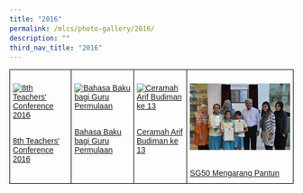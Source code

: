 ```yaml
---
title: "2016"
permalink: /mlcs/photo-gallery/2016/
description: ""
third_nav_title: "2016"
---
```

<style type="text/css">
.tg  {border-collapse:collapse;border-spacing:0;}
.tg td{border-color:black;border-style:solid;border-width:1px;font-family:Arial, sans-serif;font-size:14px;
  overflow:hidden;padding:10px 5px;word-break:normal;}
.tg th{border-color:black;border-style:solid;border-width:1px;font-family:Arial, sans-serif;font-size:14px;
  font-weight:normal;overflow:hidden;padding:10px 5px;word-break:normal;}
.tg .tg-0lax{text-align:left;vertical-align:top}
</style>
<table class="tg">
<thead>
  <tr>
    <td class="tg-0lax"><p><a href="/mlcs/photo-gallery/2016/8th-teachers'-conference-2016"><img src="![](/images/8th-teacher's-conf-2016-(1).jpeg)" alt="8th Teachers' Conference 2016"></a></p><br><a href="/mlcs/photo-gallery/2016/8th-teachers'-conference-2016">
8th Teachers' Conference 2016</a></td>
    <td class="tg-0lax"><p><a href="/mlcs/photo-gallery/2016/bahasa-baku-bagi-guru-permulaan"><img src="![](/images/bahasa-baku-2016-(1).jpeg)" alt="Bahasa Baku bagi Guru Permulaan"></a></p><br><a href="/mlcs/photo-gallery/2016/bahasa-baku-bagi-guru-permulaan">Bahasa Baku bagi Guru Permulaan

</a></td>
    <td class="tg-0lax"><p><a href="/mlcs/photo-gallery/2016/ceramah-arif-budiman-13"><img src="![](/images/ceramah-arif-budiman-2016-ke-13-(12).jpeg)" alt="Ceramah Arif Budiman ke 13"></a></p><br><a href="/mlcs/photo-gallery/2016/ceramah-arif-budiman-13">Ceramah Arif Budiman ke 13</a></td>
		    <td class="tg-0lax"><p><a href="/mlcs/photo-gallery/2015/sg50-mengarang-pantun"><img src="/images/sg50-pantun-(16).jpeg" alt="SG50 Mengarang Pantun"></a></p><br><a href="/mlcs/photo-gallery/2015/sg50-mengarang-pantun">SG50 Mengarang Pantun</a></td>
			</tr>
</thead>
</table>